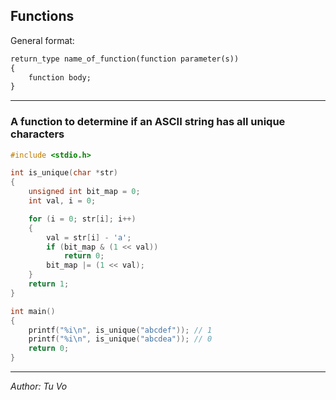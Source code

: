## Functions

General format:

```txt
return_type name_of_function(function parameter(s))
{
    function body;
}
```

---

### A function to determine if an ASCII string has all unique characters

```c
#include <stdio.h>

int is_unique(char *str)
{
    unsigned int bit_map = 0;
    int val, i = 0;

    for (i = 0; str[i]; i++)
    {
        val = str[i] - 'a';
        if (bit_map & (1 << val))
            return 0;
        bit_map |= (1 << val);
    }
    return 1;
}

int main()
{
    printf("%i\n", is_unique("abcdef")); // 1
    printf("%i\n", is_unique("abcdea")); // 0
    return 0;
}

```

---

_Author: Tu Vo_
